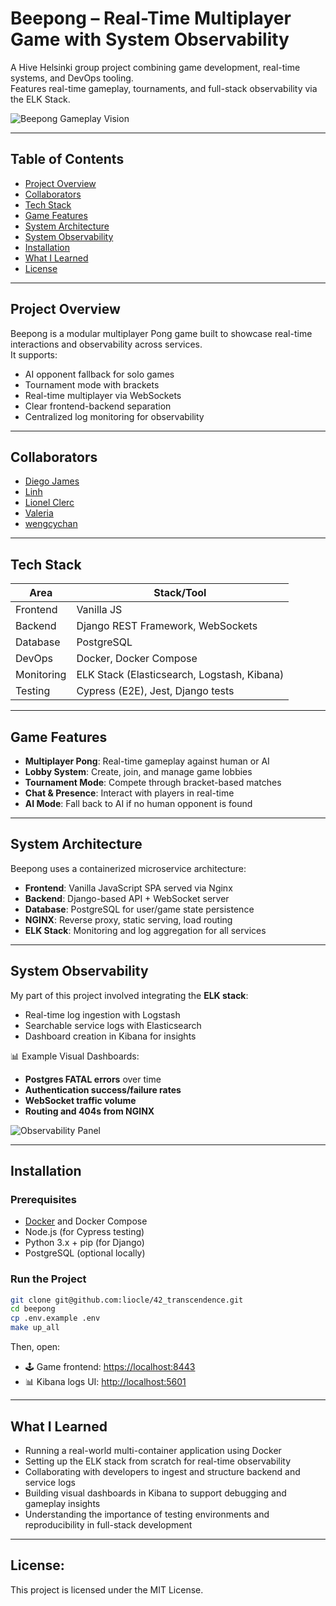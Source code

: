 # Beepong – Real-Time Multiplayer Game with System Observability

A Hive Helsinki group project combining game development, real-time systems, and DevOps tooling.  
Features real-time gameplay, tournaments, and full-stack observability via the ELK Stack.

![Beepong Gameplay Vision](https://github.com/user-attachments/assets/495b5417-867f-4f07-bc99-bf950bea4e8d)

---

## Table of Contents
- [Project Overview](#project-overview)
- [Collaborators](#collaborators)
- [Tech Stack](#tech-stack)
- [Game Features](#game-features)
- [System Architecture](#system-architecture)
- [System Observability](#system-observability)
- [Installation](#installation)
- [What I Learned](#what-i-learned)
- [License](#license)

---

## Project Overview

Beepong is a modular multiplayer Pong game built to showcase real-time interactions and observability across services.  
It supports:

- AI opponent fallback for solo games  
- Tournament mode with brackets  
- Real-time multiplayer via WebSockets  
- Clear frontend-backend separation  
- Centralized log monitoring for observability  

---

## Collaborators

- [Diego James](https://github.com/djames9)  
- [Linh](https://github.com/linhtng)  
- [Lionel Clerc](https://github.com/liocle)  
- [Valeria](https://github.com/pixelsnow)  
- [wengcychan](https://github.com/wengcychan)  

---

## Tech Stack

| Area        | Stack/Tool                                   |
|-------------|-----------------------------------------------|
| Frontend    | Vanilla JS                                    |
| Backend     | Django REST Framework, WebSockets             |
| Database    | PostgreSQL                                    |
| DevOps      | Docker, Docker Compose                        |
| Monitoring  | ELK Stack (Elasticsearch, Logstash, Kibana)   |
| Testing     | Cypress (E2E), Jest, Django tests             |

---

## Game Features

- **Multiplayer Pong**: Real-time gameplay against human or AI  
- **Lobby System**: Create, join, and manage game lobbies  
- **Tournament Mode**: Compete through bracket-based matches  
- **Chat & Presence**: Interact with players in real-time  
- **AI Mode**: Fall back to AI if no human opponent is found  

---

## System Architecture

Beepong uses a containerized microservice architecture:

- **Frontend**: Vanilla JavaScript SPA served via Nginx  
- **Backend**: Django-based API + WebSocket server  
- **Database**: PostgreSQL for user/game state persistence  
- **NGINX**: Reverse proxy, static serving, load routing  
- **ELK Stack**: Monitoring and log aggregation for all services  

---

## System Observability

My part of this project involved integrating the **ELK stack**:

- Real-time log ingestion with Logstash  
- Searchable service logs with Elasticsearch  
- Dashboard creation in Kibana for insights  

📊 Example Visual Dashboards:
- **Postgres FATAL errors** over time  
- **Authentication success/failure rates**  
- **WebSocket traffic volume**  
- **Routing and 404s from NGINX**

![Observability Panel](https://github.com/user-attachments/assets/f975ad18-e314-4603-93a2-26b5fa422402)

---

## Installation

### Prerequisites

- [Docker](https://www.docker.com/) and Docker Compose  
- Node.js (for Cypress testing)  
- Python 3.x + pip (for Django)  
- PostgreSQL (optional locally)

### Run the Project

```bash
git clone git@github.com:liocle/42_transcendence.git
cd beepong
cp .env.example .env
make up_all
```

Then, open:
   - 🕹️ Game frontend: [https://localhost:8443](https://localhost:8443)
   - 📊 Kibana logs UI: [http://localhost:5601](https://localhost:5601/)

---

## What I Learned
- Running a real-world multi-container application using Docker
- Setting up the ELK stack from scratch for real-time observability
- Collaborating with developers to ingest and structure backend and service logs
- Building visual dashboards in Kibana to support debugging and gameplay insights
- Understanding the importance of testing environments and reproducibility in full-stack development

---
## License:

This project is licensed under the MIT License.
